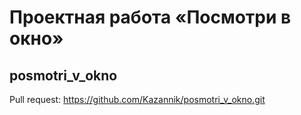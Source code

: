 # Проектная работа «Посмотри в окно»
## posmotri_v_okno
Pull request:
https://github.com/Kazannik/posmotri_v_okno.git
